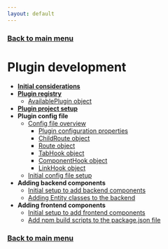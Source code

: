 ```yaml
---
layout: default
---
```


### [Back to main menu](../index.html)

# Plugin development

- **[Initial considerations](./initial_considerations.html)**
- **[Plugin registry](./plugin_registry.html)**
  - [AvailablePlugin object](./available-plugin-object.html)
- **[Plugin project setup](./plugin_project_setup.html)**
- **Plugin config file**
  - [Config file overview](./config-file-overview.html)
    - [Plugin configuration properties](./plugin-configuration-properties.html)
    - [ChildRoute object](./child-route-object.html)
    - [Route object](./route-object.html)
    - [TabHook object](./tab-hook-object.html)
    - [ComponentHook object](./component-hook-object.html)
    - [LinkHook object](./link-hook-object.html)
  - [Initial config file setup](./initial-config-file-setup.html)
- **Adding backend components**
  - [Initial setup to add backend components](./backend-initial-setup.html)
  - [Adding Entity classes to the backend](./adding-entity-classes.html)
- **Adding frontend components**
  - [Initial setup to add frontend components](./frontend-initial-setup.html)
  - [Add npm build scripts to the package.json file](./add-npm-build-scripts.html)

### [Back to main menu](../index.html)
